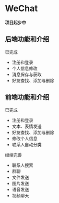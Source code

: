 # WeChat
**项目起步中**

## 后端功能和介绍
已完成
- 注册和登录
- 个人信息修改
- 消息保存与获取
- 好友查找、添加与删除

## 前端功能和介绍
已完成
- 注册和登录
- 文本、表情发送
- 好友查找、添加与删除
- 修改个人信息
- 联系人自动分类

继续完善
- 联系人搜索
- 群聊
- 文件发送
- 图片发送
- 语音发送
- 视频聊天
